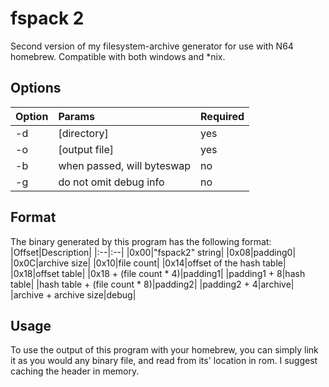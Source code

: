 # fspack 2
Second version of my filesystem-archive generator for use with N64 homebrew. Compatible with both windows and *nix.

## Options
|Option|Params|Required|
|:--|:--|:--|
|-d|[directory]|yes|
|-o|[output file]|yes|
|-b|when passed, will byteswap|no|
|-g|do not omit debug info|no|

## Format
The binary generated by this program has the following format:
|Offset|Description|
|:--|:--|
|0x00|"fspack2" string|
|0x08|padding0|
|0x0C|archive size|
|0x10|file count|
|0x14|offset of the hash table|
|0x18|offset table|
|0x18 + (file count * 4)|padding1|
|padding1 + 8|hash table|
|hash table + (file count * 8)|padding2|
|padding2 + 4|archive|
|archive + archive size|debug|

## Usage
To use the output of this program with your homebrew, you can simply link it as you would any binary file, and read from its' location in rom. I suggest caching the header in memory.
